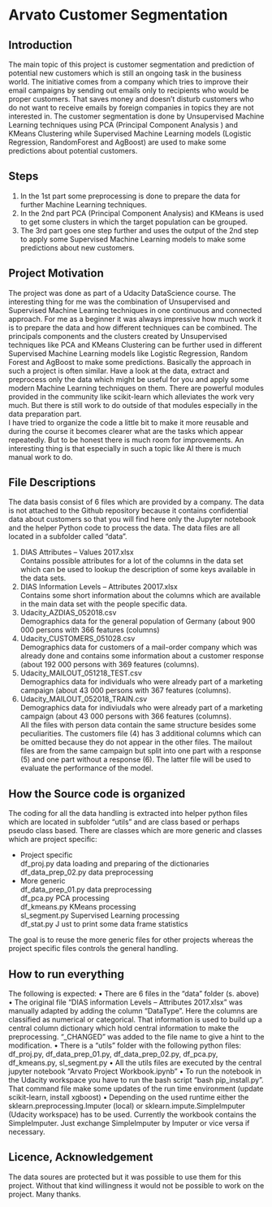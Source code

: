 # Arvato Customer Segmentation 

## Introduction 

The main topic of this project is customer segmentation and prediction of potential new customers which is still an ongoing task in the business world. The initiative comes from a company which tries to improve their email campaigns by sending out emails only to recipients who would be proper customers. That saves money and doesn’t disturb customers who do not want to receive emails by foreign companies in topics they are not interested in. 
The customer segmentation is done by Unsupervised Machine Learning techniques using PCA (Principal Component Analysis ) and KMeans Clustering while  Supervised Machine Learning models (Logistic Regression, RandomForest and AgBoost) are used to make some predictions about potential customers. 


## Steps 

1.	In the 1st part some preprocessing is done to prepare the data for further Machine Learning techniques. 
2.	In the 2nd part PCA (Principal Component Analysis) and KMeans is used to get some clusters in which the target population can be grouped. 
3.	The 3rd part goes one step further and uses the output of the 2nd step to apply some Supervised Machine Learning models to make some predictions about new customers.

## Project Motivation

The project was done as part of a Udacity DataScience course. The interesting thing for me was the combination of Unsupervised and Supervised Machine Learning techniques in one continuous and connected approach.  For me as a beginner it was always impressive how much work it is to prepare the data and how different techniques can be combined. The principals components and the clusters created by Unsupervised techniques like PCA and KMeans Clustering can be further used in different Supervised Machine Learning models like Logistic Regression, Random Forest and AgBoost to make some predictions. 
Basically the approach in such a project is often similar. Have a look at the data, extract and preprocess only the data which might be useful for you and apply some modern Machine Learning techniques on them. 
There are powerful modules provided in the community like scikit-learn which alleviates the work very much. But there is still work to do outside of that modules especially in the data preparation part.   
I have tried to organize the code a little bit to make it more reusable and during the course it becomes clearer what are the tasks which appear repeatedly. But to be honest there is much room for improvements.  An interesting thing is that especially in such a topic like AI there is much manual work to do. 

## File Descriptions 

The data basis consist of 6 files which are provided by a company. The data is not attached to the Github repository because it contains confidential data about customers so that you will find here only the Jupyter notebook and the helper Python code to process the data. 
The data files are all located in a subfolder called “data”. 
1.	DIAS Attributes – Values 2017.xlsx<br>
Contains possible attributes for a lot of the columns in the data set which can be used to lookup the description of some keys available in the data sets. 
2.	DIAS Information Levels – Attributes 20017.xlsx<br>
Contains some short information about the columns which are available in the main data set with the people specific data.
3.	Udacity_AZDIAS_052018.csv<br>
Demographics data for the general population of Germany (about 900 000 persons with 366 features (columns)
4.	Udacity_CUSTOMERS_051028.csv<br>
Demographics data for customers of a mail-order company which was already done and contains some information about a customer response (about 192 000 persons with 369 features (columns).
5.	Udacity_MAILOUT_051218_TEST.csv<br>
Demographics data for individuals who were already part of a marketing campaign (about 43 000 persons with 367 features (columns). 
6.	Udacity_MAILOUT_052018_TRAIN.csv<br>
Demographics data for indiviudals who were already part of a marketing campaign (about 43 000 persons with 366 features (columns).<br>
All the files with person data contain the same structure besides some peculiarities. 
The customers file (4) has 3 additional columns which can be omitted because they do not appear in the other files. The mailout files are from the same campaign but split into one part with a response (5) and one part without a response (6). The latter file will be used to evaluate the performance of the model. 

## How the Source code is organized

The coding for all the data handling is extracted into helper python files which are located in subfolder “utils” and are class based or perhaps pseudo class based.
There are classes which are more generic and classes which are project specific: 
- Project specific<br>
df_proj.py		      data loading and preparing of the dictionaries
df_data_prep_02.py 	data preprocessing
- More generic <br>
df_data_prep_01.py	data preprocessing<br>
df_pca.py		        PCA processing<br>
df_kmeans.py		    KMeans processing<br>
sl_segment.py		    Supervised Learning processing<br>
df_stat.py      J   ust to print some data frame statistics<br>

The goal is to reuse the more generic files for other projects whereas the project specific files controls the general handling.

##	How to run everything

The following is expected: 
•	There are 6 files in the “data” folder (s. above)
•	The original file “DIAS information Levels – Attributes 2017.xlsx” was manually adapted by adding the column “DataType”. Here the columns are classified as numerical or categorical. That information is used to build up a central column dictionary which hold central information to make the preprocessing. “_CHANGED” was added to the file name to give a hint to the modification. 
•	There is a “utils” folder with the following python files: 
df_proj.py, df_data_prep_01.py, df_data_prep_02.py, df_pca.py, df_kmeans.py, sl_segment.py
•	All the utils files are executed by the central jupyter notebook “Arvato Project Workbook.ipynb”
•	To run the notebook in the Udacity workspace you have to run the bash script “bash pip_install.py”. That command file make some updates of the run time environment (update scikit-learn, install xgboost) 
•	Depending on the used runtime either the sklearn.preprocessing.Imputer (local) or sklearn.impute.SimpleImputer (Udacity workspace) has to be used. Currently the workbook contains the SimpleImputer. Just exchange SimpleImputer by Imputer or vice versa if necessary. 

## Licence, Acknowledgement 
The data soures are protected but it was possible to use them for this project. 
Without that kind willingness it would not be possible to work on the project. Many thanks. 




